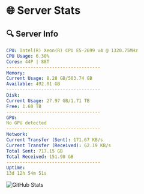 # 🌐 Server Stats
## 🔍 Server Info
```yaml
CPU: Intel(R) Xeon(R) CPU E5-2699 v4 @ 1320.75MHz
CPU Usage: 6.30%
Cores: 44P | 88T
-----------------------------------
Memory:
Current Usage: 8.28 GB/503.74 GB
Available: 492.01 GB
-----------------------------------
Disk:
Current Usage: 27.97 GB/1.71 TB
Free: 1.60 TB
-----------------------------------
GPU:
No GPU detected
-----------------------------------
Network:
Current Transfer (Sent): 171.67 KB/s
Current Transfer (Received): 62.19 KB/s
Total Sent: 717.15 GB
Total Received: 151.98 GB
-----------------------------------
Uptime:
13d 12h 54m 51s
```
![GitHub Stats](https://img.shields.io/badge/Updated-2025-05-03_06:03:39-blue)